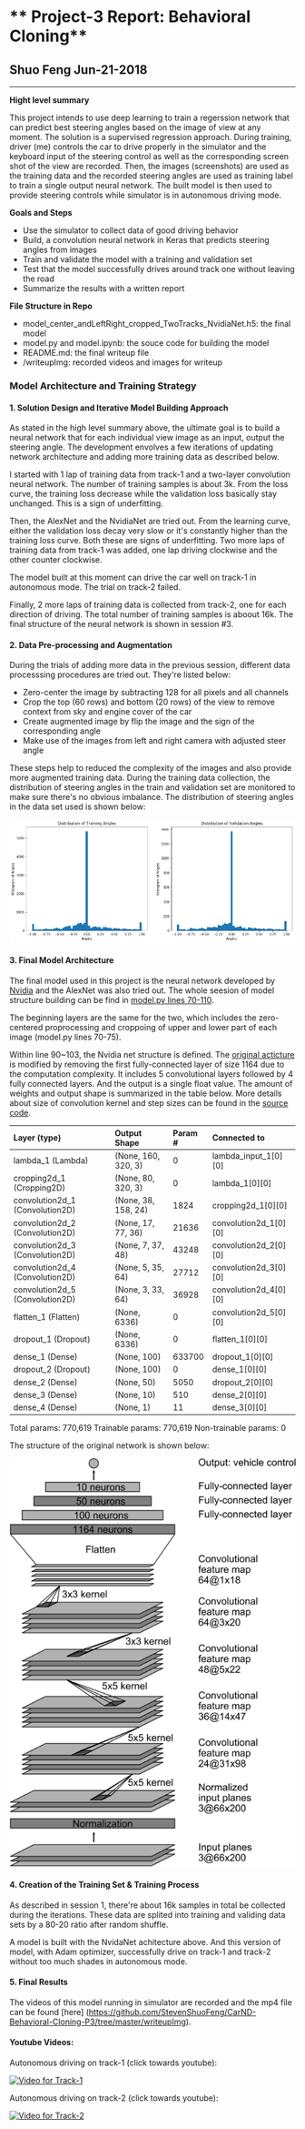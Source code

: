 # ** Project-3 Report: Behavioral Cloning** 

## Shuo Feng Jun-21-2018

---
**Hight level summary**

This project intends to use deep learning to train a regerssion network that can predict best steering angles based on the image of view at any moment. The solution is a supervised regression approach. During training, driver (me) controls the car to drive properly in the simulator and the keyboard input of the steering control as well as the corresponding screen shot of the view are recorded. Then, the images (screenshots) are used as the training data and the recorded steering angles are used as training label to train a single output neural network. The built model is then used to provide steering controls while simulator is in autonomous driving mode.

**Goals and Steps**
* Use the simulator to collect data of good driving behavior
* Build, a convolution neural network in Keras that predicts steering angles from images
* Train and validate the model with a training and validation set
* Test that the model successfully drives around track one without leaving the road
* Summarize the results with a written report

**File Structure in Repo**
* model_center_andLeftRight_cropped_TwoTracks_NvidiaNet.h5: the final model
* model.py and model.ipynb: the souce code for building the model
* README.md: the final writeup file
* /writeupImg: recorded videos and images for writeup

[//]: # (Image References)

[image1]: ./writeupImg/angleHist.png "Distribution of angles"
[image2]: ./writeupImg/lossCurve.png "Loss curve"
[image3]: ./writeupImg/nvidiaNet.png "NvidiaNet Structure"
[image4]: ./writeupImg/v1_img.png "Track 1 Video Cover Photo"
[image5]: ./writeupImg/v2_img.png "Track 2 Video Cover Photo"


### Model Architecture and Training Strategy
#### 1. Solution Design and Iterative Model Building Approach

As stated in the high level summary above, the ultimate goal is to build a neural network that for each individual view image as an input, output the steering angle. The development envolves a few iterations of updating network architecture and adding more training data as described below.

I started with 1 lap of training data from track-1 and a two-layer convolution neural network. The number of training samples is about 3k. From the loss curve, the training loss decrease while the validation loss basically stay unchanged. This is a sign of underfitting. 

Then, the AlexNet and the NvidiaNet are tried out. From the learning curve, either the validation loss decay very slow or it's constantly higher than the training loss curve. Both these are signs of underfitting. Two more laps of training data from track-1 was added, one lap driving clockwise and the other counter clockwise.

The model built at this moment can drive the car well on track-1 in autonomous mode. The trial on track-2 failed. 

Finally, 2 more laps of training data is collected from track-2, one for each direction of driving. The total number of training samples is aboout 16k. The final structure of the neural network is shown in session #3. 

#### 2. Data Pre-processing and Augmentation

During the trials of adding more data in the previous session, different data processsing procedures are tried out. They're listed below:

- Zero-center the image by subtracting 128 for all pixels and all channels
- Crop the top (60 rows) and bottom (20 rows) of the view to remove context from sky and engine cover of the car
- Create augmented image by flip the image and the sign of the corresponding angle
- Make use of the images from left and right camera with adjusted steer angle

These steps help to reduced the complexity of the images and also provide more augmented training data.
During the training data collection, the distribution of steering angles in the train and validation set are monitored to make sure there's no obvious imbalance. The distribution of steering angles in the data set used is shown below:

![alt text][image1]

#### 3. Final Model Architecture

The final model used in this project is the neural network developed by [Nvidia](https://devblogs.nvidia.com/deep-learning-self-driving-cars/) and the AlexNet was also tried out. The whole seesion of model structure building can be find in [model.py lines 70-110](https://github.com/StevenShuoFeng/CarND-Behavioral-Cloning-P3/blob/master/model.py#L71). 

The beginning layers are the same for the two, which includes the zero-centered proprocessing and croppoing of upper and lower part of each image (model.py lines 70-75).

Within line 90~103, the Nvidia net structure is defined. The [original acticture](https://devblogs.nvidia.com/deep-learning-self-driving-cars/) is modified by removing the first fully-connected layer of size 1164 due to the computation complexity. It includes 5 convolutional layers followed by 4 fully connected layers. And the output is a single float value. The amount of weights and output shape is summarized in the table below. More details about size of convolution kernel and step sizes can be found in the [source code](https://github.com/StevenShuoFeng/CarND-Behavioral-Cloning-P3/blob/master/model.py#L90).

|Layer (type)                     |Output Shape          |Param #     |Connected to                 |  
|:---|:---|:---|:---|
|lambda_1 (Lambda)                |(None, 160, 320, 3)   |0           |lambda_input_1[0][0]         |    
|cropping2d_1 (Cropping2D)        |(None, 80, 320, 3)    |0           |lambda_1[0][0]               |    
|convolution2d_1 (Convolution2D)  |(None, 38, 158, 24)   |1824        |cropping2d_1[0][0]           |    
|convolution2d_2 (Convolution2D)  |(None, 17, 77, 36)    |21636       |convolution2d_1[0][0]        |    
|convolution2d_3 (Convolution2D)  |(None, 7, 37, 48)     |43248       |convolution2d_2[0][0]        |    
|convolution2d_4 (Convolution2D)  |(None, 5, 35, 64)     |27712       |convolution2d_3[0][0]        |    
|convolution2d_5 (Convolution2D)  |(None, 3, 33, 64)     |36928       |convolution2d_4[0][0]        |    
|flatten_1 (Flatten)              |(None, 6336)          |0           |convolution2d_5[0][0]        |    
|dropout_1 (Dropout)              |(None, 6336)          |0           |flatten_1[0][0]              |    
|dense_1 (Dense)                  |(None, 100)           |633700      |dropout_1[0][0]              |    
|dropout_2 (Dropout)              |(None, 100)           |0           |dense_1[0][0]                |    
|dense_2 (Dense)                  |(None, 50)            |5050        |dropout_2[0][0]              |    
|dense_3 (Dense)                  |(None, 10)            |510         |dense_2[0][0]                |    
|dense_4 (Dense)                  |(None, 1)             |11          |dense_3[0][0]                |   

Total params: 770,619
Trainable params: 770,619
Non-trainable params: 0

The structure of the original network is shown below:

![alt text][image3]


#### 4. Creation of the Training Set & Training Process

As described in session 1, there're about 16k samples in total be collected during the iterations. These data are splited into training and validing data sets by a 80-20 ratio after random shuffle. 

A model is built with the NvidaNet achitecture above. And this version of model, with Adam optimizer, successfully drive on track-1 and track-2 without too much shades in autonomous mode.

#### 5. Final Results

The videos of this model running in simulator are recorded and the mp4 file can be found [here] (https://github.com/StevenShuoFeng/CarND-Behavioral-Cloning-P3/tree/master/writeupImg). 

#### Youtube Videos: 

Autonomous driving on track-1 (click towards youtube): 

[![Video for Track-1](http://img.youtube.com/vi/iCY66k_YYVc/0.jpg)](http://www.youtube.com/watch?v=iCY66k_YYVc)


Autonomous driving on track-2 (click towards youtube): 

[![Video for Track-2](http://img.youtube.com/vi/SAyf1X6M6WM/0.jpg)](http://www.youtube.com/watch?v=SAyf1X6M6WM)


